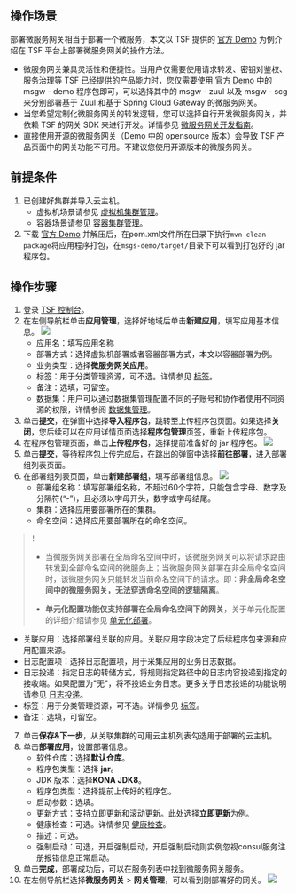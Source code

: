 ## 操作场景

部署微服务网关相当于部署一个微服务，本文以 TSF 提供的 [官方 Demo](https://github.com/tencentyun/tsf-simple-demo) 为例介绍在 TSF 平台上部署微服务网关的操作方法。

- 微服务网关兼具灵活性和便捷性。当用户仅需要使用请求转发、密钥对鉴权、服务治理等 TSF 已经提供的产品能力时，您仅需要使用 [官方 Demo](https://github.com/tencentyun/tsf-simple-demo) 中的 msgw - demo 程序包即可，可以选择其中的 msgw - zuul 以及 msgw - scg 来分别部署基于 Zuul 和基于 Spring Cloud Gateway 的微服务网关。
- 当您希望定制化微服务网关的转发逻辑，您可以选择自行开发微服务网关，并依赖 TSF 的网关 SDK 来进行开发。详情参见 [微服务网关开发指南](https://cloud.tencent.com/document/product/649/40428)。
- 直接使用开源的微服务网关（Demo 中的 opensource 版本）会导致 TSF 产品页面中的网关功能不可用。不建议您使用开源版本的微服务网关。



## 前提条件

1. 已创建好集群并导入云主机。
   - 虚拟机场景请参见 [虚拟机集群管理](https://cloud.tencent.com/document/product/649/73964)。
   - 容器场景请参见 [容器集群管理](https://cloud.tencent.com/document/product/649/16929)。
2. 下载 [官方 Demo](https://github.com/tencentyun/tsf-simple-demo) 并解压后，在pom.xml文件所在目录下执行`mvn clean package`将应用程序打包，在`msgs-demo/target/`目录下可以看到打包好的 jar 程序包。



## 操作步骤

1. 登录 [TSF 控制台](https://console.cloud.tencent.com/tsf)。
2. 在左侧导航栏单击**应用管理**，选择好地域后单击**新建应用**，填写应用基本信息。
   ![](https://qcloudimg.tencent-cloud.cn/raw/0d2b7649b988095e0672fd688e86fadc.png)
   - 应用名：填写应用名称
   - 部署方式：选择虚拟机部署或者容器部署方式，本文以容器部署为例。
   - 业务类型：选择**微服务网关应用**。
   - 标签：用于分类管理资源，可不选。详情参见 [标签](https://cloud.tencent.com/document/product/649/53869)。
   - 备注：选填，可留空。
   - 数据集：用户可以通过数据集管理配置不同的子账号和协作者使用不同资源的权限，详情参阅 [数据集管理](https://cloud.tencent.com/document/product/649/38326)。
3. 单击**提交**，在弹窗中选择**导入程序包**，跳转至上传程序包页面。如果选择**关闭**，您后续可以在应用详情页面选择**程序包管理**页签，重新上传程序包。
4. 在程序包管理页面，单击**上传程序包**，选择提前准备好的 jar 程序包。
   ![](https://qcloudimg.tencent-cloud.cn/raw/462fb687767b2c22ecd1791c57b9937c.png)
5. 单击**提交**，等待程序包上传完成后，在跳出的弹窗中选择**前往部署**，进入部署组列表页面。
6. 在部署组列表页面，单击**新建部署组**，填写部署组信息。
![](https://qcloudimg.tencent-cloud.cn/raw/21d76e67be2d1cf7da895270cebff97c.png)
   - 部署组名称：填写部署组名称，不超过60个字符，只能包含字母、数字及分隔符(“-”)，且必须以字母开头，数字或字母结尾。
   - 集群：选择应用要部署所在的集群。
   - 命名空间：选择应用要部署所在的命名空间。
> !
>
> - 当微服务网关部署在全局命名空间中时，该微服务网关可以将请求路由转发到全部命名空间的微服务上；当微服务网关部署在非全局命名空间时，该微服务网关只能转发当前命名空间下的请求。即：**非全局命名空间中的微服务网关，无法穿透命名空间的逻辑隔离**。
>
> - **单元化配置功能仅支持部署在全局命名空间下的网关**，关于单元化配置的详细介绍请参见 [单元化部署](https://cloud.tencent.com/document/product/649/55879)。
> 
   - 关联应用：选择部署组关联的应用。关联应用字段决定了后续程序包来源和应用配置来源。
   - 日志配置项：选择日志配置项，用于采集应用的业务日志数据。
   - 日志投递：指定日志的转储方式，将规则指定路径中的日志内容投递到指定的接收端。如果配置为"无"，将不投递业务日志。更多关于日志投递的功能说明请参见 [日志投递](https://cloud.tencent.com/document/product/649/43510)。
   - 标签：用于分类管理资源，可不选。详情参见 [标签](https://cloud.tencent.com/document/product/649/53869)。
   - 备注：选填，可留空。
7. 单击**保存&下一步**，从关联集群的可用云主机列表勾选用于部署的云主机。
8. 单击**部署应用**，设置部署信息。
   - 软件仓库：选择**默认仓库**。
   - 程序包类型：选择 **jar**。
   - JDK 版本：选择**KONA JDK8**。
   - 程序包类型：选择提前上传好的程序包。
   - 启动参数：选填。
   - 更新方式：支持立即更新和滚动更新。此处选择**立即更新**为例。
   - 健康检查：可选。详情参见 [健康检查](https://cloud.tencent.com/document/product/649/52359)。
   - 描述：可选。
   - 强制启动：可选，开启强制启动，开启强制启动则实例忽视consul服务注册报错信息正常启动。
9. 单击**完成**，部署成功后，可以在服务列表中找到微服务网关服务。
10. 在左侧导航栏选择**微服务网关** > **网关管理**，可以看到刚部署好的网关。
![](https://qcloudimg.tencent-cloud.cn/raw/13074c176a7c8c296f037058e1477960.png)
